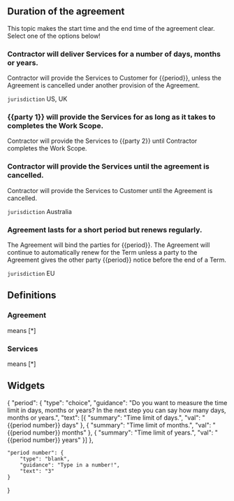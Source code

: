 ## Duration of the agreement

This topic makes the start time and the end time of the agreement clear. Select one of the options below!

### Contractor will deliver Services for a number of days, months or years.

Contractor will provide the Services to Customer for {{period}}, unless the Agreement is cancelled under another provision of the Agreement.

`jurisdiction` US, UK

### {{party 1}} will provide the Services for as long as it takes to completes the Work Scope.

Contractor will provide the Services to {{party 2}} until Contractor completes the Work Scope.

### Contractor will provide the Services until the agreement is cancelled.

Contractor will provide the Services to Customer until the Agreement is cancelled.

`jurisdiction` Australia

### Agreement lasts for a short period but renews regularly.

The Agreement will bind the parties for {{period}}.  The Agreement will continue to automatically renew for the Term unless a party to the Agreement gives the other party {{period}} notice before the end of a Term.

`jurisdiction` EU

## Definitions

### Agreement
means [*]

### Services
means [*]

## Widgets

{
    "period": {
        "type": "choice",
        "guidance": "Do you want to measure the time limit in days, months or years? In the next step you can say how many days, months or years.",
        "text": [{
            "summary": "Time limit of days.",
            "val": "{{period number}} days"
        }, {
            "summary": "Time limit of months.",
            "val": "{{period number}} months"
        }, {
            "summary": "Time limit of years.",
            "val": "{{period number}} years"
        }]
    },

    "period number": {
        "type": "blank",
        "guidance": "Type in a number!",
        "text": "3"
    }
  }


